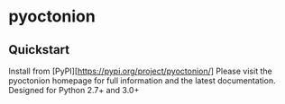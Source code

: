 # pyoctonion

## Quickstart

Install from [PyPI][https://pypi.org/project/pyoctonion/]
Please visit the pyoctonion homepage for full information and the latest documentation. Designed for Python 2.7+ and 3.0+
